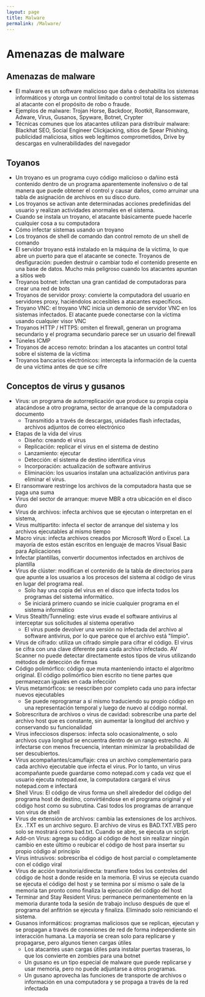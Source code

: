 ```yaml
---
layout: page
title: Malware
permalink: /Malware/
---
```


# Amenazas de malware

## Amenazas de malware

- El malware es un software malicioso que daña o deshabilita los sistemas informáticos y otorga un control limitado o control total de los sistemas al atacante con el propósito de robo o fraude.
- Ejemplos de malware: Trojan Horse, Backdoor, Rootkit, Ransomware, Adware, Virus, Gusanos, Spyware, Botnet, Crypter
- Técnicas comunes que los atacantes utilizan para distribuir malware: Blackhat SEO, Social Engineer Clickjacking, sitios de Spear Phishing, publicidad maliciosa, sitios web legítimos comprometidos, Drive by descargas en vulnerabilidades del navegador

## Toyanos
- Un troyano es un programa cuyo código malicioso o dañino está contenido dentro de un programa aparentemente inofensivo o de tal manera que puede obtener el control y causar daños, como arruinar una tabla de asignación de archivos en su disco duro.
- Los troyanos se activan ante determinadas acciones predefinidas del usuario y realizan actividades anormales en el sistema.
- Cuando se instala un troyano, el atacante básicamente puede hacerle cualquier cosa a su computadora
- Cómo infectar sistemas usando un troyano
- Los troyanos de shell de comando dan control remoto de un shell de comando
- El servidor troyano está instalado en la máquina de la víctima, lo que abre un puerto para que el atacante se conecte.
Troyanos de desfiguración: pueden destruir o cambiar todo el contenido presente en una base de datos. Mucho más peligroso cuando los atacantes apuntan a sitios web
- Troyanos botnet: infectan una gran cantidad de computadoras para crear una red de bots
- Troyanos de servidor proxy: convierte la computadora del usuario en servidores proxy, haciéndolos accesibles a atacantes específicos.
- Troyano VNC: el troyano VNC inicia un demonio de servidor VNC en los sistemas infectados. El atacante puede conectarse con la víctima usando cualquier visor VNC
- Troyanos HTTP / HTTPS: omiten el firewall, generan un programa secundario y el programa secundario parece ser un usuario del firewall
- Túneles ICMP
- Troyanos de acceso remoto: brindan a los atacantes un control total sobre el sistema de la víctima
- Troyanos bancarios electrónicos: intercepta la información de la cuenta de una víctima antes de que se cifre

## Conceptos de virus y gusanos

- Virus: un programa de autorreplicación que produce su propia copia atacándose a otro programa, sector de arranque de la computadora o documento
  * Transmitido a través de descargas, unidades flash infectadas, archivos adjuntos de correo electrónico
- Etapas de la vida del virus
  * Diseño: creando el virus
  * Replicación: replicar el virus en el sistema de destino
  * Lanzamiento: ejecutar 
  * Detección: el sistema de destino identifica virus
  * Incorporación: actualización de software antivirus
  * Eliminación: los usuarios instalan una actualización antivirus para eliminar el virus.
- El ransomware restringe los archivos de la computadora hasta que se paga una suma
- Virus del sector de arranque: mueve MBR a otra ubicación en el disco duro
- Virus de archivos: infecta archivos que se ejecutan o interpretan en el sistema,
- Virus multipartito: infecta el sector de arranque del sistema y los archivos ejecutables al mismo tiempo
- Macro virus: infecta archivos creados por Microsoft Word o Excel. La mayoría de estos están escritos en lenguaje de macros Visual Basic para Aplicaciones
- Infectar plantillas, convertir documentos infectados en archivos de plantilla
- Virus de clúster: modifican el contenido de la tabla de directorios para que apunte a los usuarios a los procesos del sistema al código de virus en lugar del programa real.
  * Solo hay una copia del virus en el disco que infecta todos los programas del sistema informático.
  * Se iniciará primero cuando se inicie cualquier programa en el sistema informático
- Virus Stealth/Tunneling: este virus evade el software antivirus al interceptar sus solicitudes al sistema operativo
  * El virus puede devolver una versión no infectada del archivo al software antivirus, por lo que parece que el archivo está "limpio".
- Virus de cifrado: utiliza un cifrado simple para cifrar el código. El virus se cifra con una clave diferente para cada archivo infectado. AV Scanner no puede detectar directamente estos tipos de virus utilizando métodos de detección de firmas
- Código polimórfico: código que muta manteniendo intacto el algoritmo original. El código polimórfico bien escrito no tiene partes que permanezcan iguales en cada infección
- Virus metamórficos: se reescriben por completo cada uno para infectar nuevos ejecutables
  * Se puede reprogramar a sí mismo traduciendo su propio código en una representación temporal y luego de nuevo al código normal.
- Sobrescritura de archivos o virus de cavidad: sobrescribe una parte del archivo host que es constante, sin aumentar la longitud del archivo y conservando su funcionalidad
- Virus infecciosos dispersos: infecta solo ocasionalmente, o solo archivos cuya longitud se encuentra dentro de un rango estrecho. Al infectarse con menos frecuencia, intentan minimizar la probabilidad de ser descubiertos.
- Virus acompañantes/camuflaje: crea un archivo complementario para cada archivo ejecutable que infecta el virus. Por lo tanto, un virus acompañante puede guardarse como notepad.com y cada vez que el usuario ejecuta notepad.exe, la computadora cargará el virus notepad.com e infectará
- Shell Virus: El código de virus forma un shell alrededor del código del programa host de destino, convirtiéndose en el programa original y el código host como su subrutina. Casi todos los programas de arranque son virus de shell
- Virus de extensión de archivos: cambia las extensiones de los archivos. Ex. .TXT es un archivo seguro. El archivo de virus es BAD.TXT.VBS pero solo se mostrará como bad.txt. Cuando se abre, se ejecuta un script.
- Add-on Virus: agrega su código al código de host sin realizar ningún cambio en este último o reubicar el código de host para insertar su propio código al principio
- Virus intrusivos: sobrescriba el código de host parcial o completamente con el código viral
- Virus de acción transitoria/directa: transfiere todos los controles del código de host a donde reside en la memoria. El virus se ejecuta cuando se ejecuta el código del host y se termina por sí mismo o sale de la memoria tan pronto como finaliza la ejecución del código del host
- Terminar and Stay Resident Virus: permanece permanentemente en la memoria durante toda la sesión de trabajo incluso después de que el programa del anfitrión se ejecuta y finaliza. Eliminado solo reiniciando el sistema.
- Gusanos informáticos: programas maliciosos que se replican, ejecutan y se propagan a través de conexiones de red de forma independiente sin interacción humana. La mayoría se crean solo para replicarse y propagarse, pero algunos tienen cargas útiles
  * Los atacantes usan cargas útiles para instalar puertas traseras, lo que los convierte en zombies para una botnet
  * Un gusano es un tipo especial de malware que puede replicarse y usar memoria, pero no puede adjuntarse a otros programas.
  * Un gusano aprovecha las funciones de transporte de archivos o información en una computadora y se propaga a través de la red infectada
